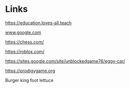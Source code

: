 # Links
https://education.loves-all.teach

www.google.com

https://chess.com/

https://roblox.com/

https://sites.google.com/site/unblockedgame76/eggy-car/

https://prodigygame.org

Burger king foot lettuce
